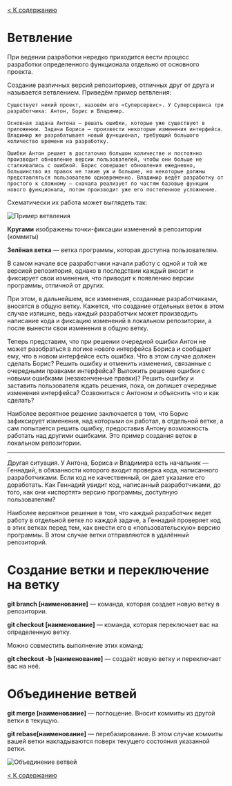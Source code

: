 [< К содержанию](readme.md#содержание)

# Ветвление

При ведении разработки нередко приходится вести процесс разработки определенного функционала отдельно от основного проекта.

Создание различных версий репозиториев, отличных друг от друга и называется ветвлением. Приведём пример ветвления:
~~~
Существует некий проект, назовём его «Суперсервис». У Суперсервиса три разработчика: Антон, Борис и Владимир.

Основная задача Антона — решать ошибки, которые уже существуют в приложении. Задача Бориса — произвести некоторые изменения интерфейса. Владимир же разрабатывает новый функционал, требующий большого количество времени на разработку.

Ошибки Антон решает в достаточно большом количестве и постоянно производит обновление версии пользователей, чтобы они больше не сталкивались с ошибкой. Борис совершает обновления ежедневно, большинство из правок не такие уж и большие, но некоторые должны представляться пользователю одновременно. Владимир ведёт разработку от простого к сложному — сначала реализует по частям базовые функции нового функционала, потом производит уже его постепенное усложнение.
~~~
Схематически их работа может выглядеть так:

![Пример ветвления](https://lms.skillfactory.ru/assets/courseware/v1/b7f9b008a6102a479bd849a10cb5865a/asset-v1:SkillFactory+PHPDEV+2021+type@asset+block/PHP.5.9.1.png "Пример ветвления")

**Кругами** изображены точки-фиксации изменений в репозитории (коммиты)

**Зелёная ветка** — ветка программы, которая доступна пользователям.

В самом начале все разработчики начали работу с одной и той же версией репозитория, однако в последствии каждый вносит и фиксирует свои изменения, что приводит к появлению версии программы, отличной от других.

При этом, в дальнейшем, все изменения, созданные разработчиками, вносятся в общую ветку. Кажется, что создание отдельных веток в этом случае излишне, ведь каждый разработчик может производить написание кода и фиксацию изменений в локальном репозитории, а после вынести свои изменения в общую ветку.

Теперь представим, что при решении очередной ошибки Антон не может разобраться в логике нового интерфейса Бориса и сообщает ему, что в новом интерфейсе есть ошибка. Что в этом случае должен сделать Борис? Решить ошибку и отменить изменения, связанные с очередными правками интерфейса? Выложить решение ошибки с новыми ошибками (незаконченные правки)? Решить ошибку и заставить пользователя ждать решения, пока, он допишет очередные изменения интерфейса? Созвониться с Антоном и объяснить что и как сделать?

Наиболее вероятное решение заключается в том, что Борис зафиксирует изменения, над которыми он работал, в отдельной ветке, а сам попытается решить ошибку, предоставив Антону возможность работать над другими ошибками. Это пример создания веток в локальном репозитории.

---

Другая ситуация. У Антона, Бориса и Владимира есть начальник — Геннадий, в обязанности которого входит проверка кода, написанного разработчиками. Если код не качественный, он дает указание его доработать. Как Геннадий увидит код, написанный разработчиками, до того, как они «испортят» версию программы, доступную пользователям?

Наиболее вероятное решение в том, что каждый разработчик ведет работу в отдельной ветке по каждой задаче, а Геннадий проверяет код в этих ветках перед тем, как внести его в «пользовательскую» версию программы. В этом случае ветки отправляются в удалённый репозиторий.

# Создание ветки и переключение на ветку

**git branch [наименование]** — команда, которая создает новую ветку в репозитории.

**git checkout [наименование]** — команда, которая переключает вас на определенную ветку.

Можно совместить выполнение этих команд:

**git checkout -b [наименование]** — создаёт новую ветку и переключает вас на неё.

# Объединение ветвей
**git merge [наименование]** — поглощение. Вносит коммиты из другой ветки в текущую.

**git rebase[наименование]** — перебазирование. В этом случае коммиты вашей ветки накладываются поверх текущего состояния указанной ветки.

![Объединение ветвей](https://lms.skillfactory.ru/assets/courseware/v1/a61f7e029e4845dbd8389c21d85eadae/asset-v1:SkillFactory+PHPDEV+2021+type@asset+block/PHP.5.9.2.png "Объединение ветвей")

[< К содержанию](readme.md#содержание)